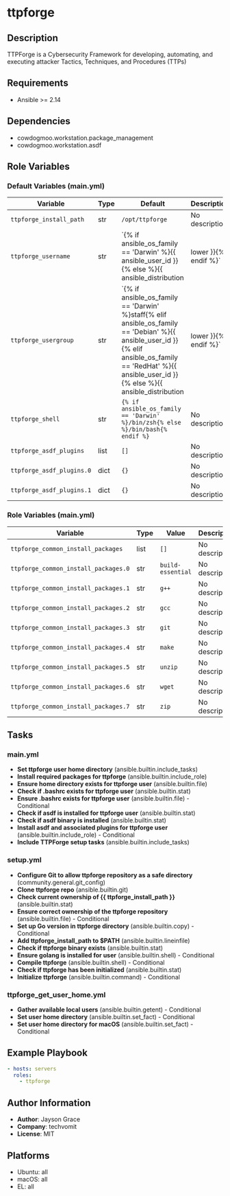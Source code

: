 <!-- DOCSIBLE START -->
# ttpforge

## Description

TTPForge is a Cybersecurity Framework for developing, automating, and executing
attacker Tactics, Techniques, and Procedures (TTPs)

## Requirements

- Ansible >= 2.14

## Dependencies

- cowdogmoo.workstation.package_management
- cowdogmoo.workstation.asdf

## Role Variables

### Default Variables (main.yml)

| Variable | Type | Default | Description |
|----------|------|---------|-------------|
| `ttpforge_install_path` | str | `/opt/ttpforge` | No description |
| `ttpforge_username` | str | `{% if ansible_os_family == 'Darwin' %}{{ ansible_user_id }}{% else %}{{ ansible_distribution | lower }}{% endif %}` | No description |
| `ttpforge_usergroup` | str | `{% if ansible_os_family == 'Darwin' %}staff{% elif ansible_os_family == 'Debian' %}{{ ansible_user_id }}{% elif ansible_os_family == 'RedHat' %}{{ ansible_user_id }}{% else %}{{ ansible_distribution | lower }}{% endif %}` | No description |
| `ttpforge_shell` | str | `{% if ansible_os_family == 'Darwin' %}/bin/zsh{% else %}/bin/bash{% endif %}` | No description |
| `ttpforge_asdf_plugins` | list | `[]` | No description |
| `ttpforge_asdf_plugins.0` | dict | `{}` | No description |
| `ttpforge_asdf_plugins.1` | dict | `{}` | No description |

### Role Variables (main.yml)

| Variable | Type | Value | Description |
|----------|------|-------|-------------|
| `ttpforge_common_install_packages` | list | `[]` | No description |
| `ttpforge_common_install_packages.0` | str | `build-essential` | No description |
| `ttpforge_common_install_packages.1` | str | `g++` | No description |
| `ttpforge_common_install_packages.2` | str | `gcc` | No description |
| `ttpforge_common_install_packages.3` | str | `git` | No description |
| `ttpforge_common_install_packages.4` | str | `make` | No description |
| `ttpforge_common_install_packages.5` | str | `unzip` | No description |
| `ttpforge_common_install_packages.6` | str | `wget` | No description |
| `ttpforge_common_install_packages.7` | str | `zip` | No description |

## Tasks

### main.yml

- **Set ttpforge user home directory** (ansible.builtin.include_tasks)
- **Install required packages for ttpforge** (ansible.builtin.include_role)
- **Ensure home directory exists for ttpforge user** (ansible.builtin.file)
- **Check if .bashrc exists for ttpforge user** (ansible.builtin.stat)
- **Ensure .bashrc exists for ttpforge user** (ansible.builtin.file) - Conditional
- **Check if asdf is installed for ttpforge user** (ansible.builtin.stat)
- **Check if asdf binary is installed** (ansible.builtin.stat)
- **Install asdf and associated plugins for ttpforge user** (ansible.builtin.include_role) - Conditional
- **Include TTPForge setup tasks** (ansible.builtin.include_tasks)

### setup.yml

- **Configure Git to allow ttpforge repository as a safe directory** (community.general.git_config)
- **Clone ttpforge repo** (ansible.builtin.git)
- **Check current ownership of {{ ttpforge_install_path }}** (ansible.builtin.stat)
- **Ensure correct ownership of the ttpforge repository** (ansible.builtin.file) - Conditional
- **Set up Go version in ttpforge directory** (ansible.builtin.copy) - Conditional
- **Add ttpforge_install_path to $PATH** (ansible.builtin.lineinfile)
- **Check if ttpforge binary exists** (ansible.builtin.stat)
- **Ensure golang is installed for user** (ansible.builtin.shell) - Conditional
- **Compile ttpforge** (ansible.builtin.shell) - Conditional
- **Check if ttpforge has been initialized** (ansible.builtin.stat)
- **Initialize ttpforge** (ansible.builtin.command) - Conditional

### ttpforge_get_user_home.yml

- **Gather available local users** (ansible.builtin.getent) - Conditional
- **Set user home directory** (ansible.builtin.set_fact) - Conditional
- **Set user home directory for macOS** (ansible.builtin.set_fact) - Conditional

## Example Playbook

```yaml
- hosts: servers
  roles:
    - ttpforge
```

## Author Information

- **Author**: Jayson Grace
- **Company**: techvomit
- **License**: MIT

## Platforms

- Ubuntu: all
- macOS: all
- EL: all
<!-- DOCSIBLE END -->
